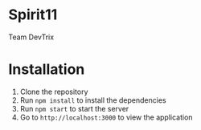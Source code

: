 # Spirit11 

Team DevTrix


# Installation
1. Clone the repository
2. Run `npm install` to install the dependencies
3. Run `npm start` to start the server
4. Go to `http://localhost:3000` to view the application
